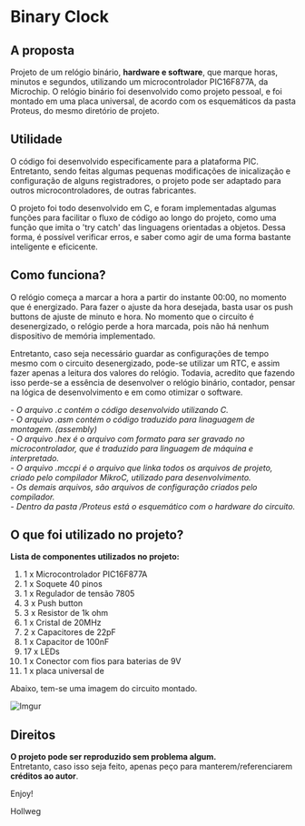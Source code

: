 # Binary Clock

## A proposta

Projeto de um relógio binário, **hardware e software**, que marque horas, minutos e segundos, utilizando um microcontrolador PIC16F877A, da Microchip. O relógio binário foi desenvolvido como projeto pessoal, e foi montado em uma placa universal, de acordo com os esquemáticos da pasta Proteus, do mesmo diretório de projeto.

## Utilidade

O código foi desenvolvido especificamente para a plataforma PIC. Entretanto, sendo feitas algumas pequenas modificações de inicalização e configuração de alguns registradores, o projeto pode ser adaptado para outros microcontroladores, de outras fabricantes. 

O projeto foi todo desenvolvido em C, e foram implementadas algumas funções para facilitar o fluxo de código ao longo do projeto, como uma função que imita o 'try catch' das linguagens orientadas a objetos. Dessa forma, é possível verificar erros, e saber como agir de uma forma bastante inteligente e eficicente.

## Como funciona?

O relógio começa a marcar a hora a partir do instante 00:00, no momento que é energizado. Para fazer o ajuste da hora desejada, basta usar os push buttons de ajuste de minuto e hora. No momento que o circuito é desenergizado, o relógio perde a hora marcada, pois não há nenhum dispositivo de memória implementado. 

Entretanto, caso seja necessário guardar as configurações de tempo mesmo com o circuito desenergizado, pode-se utilizar um RTC, e assim fazer apenas a leitura dos valores do relógio. Todavia, acredito que fazendo isso perde-se a essência de desenvolver o relógio binário, contador, pensar na lógica de desenvolvimento e em como otimizar o software.

*- O arquivo .c contém o código desenvolvido utilizando C.* </br>
*- O arquivo .asm contém o código traduzido para linaguagem de montagem. (assembly)* </br>
*- O arquivo .hex é o arquivo com formato para ser gravado no microcontrolador, que é traduzido para linguagem de máquina e interpretado.* </br>
*- O arquivo .mccpi é o arquivo que linka todos os arquivos de projeto, criado pelo compilador MikroC, utilizado para desenvolvimento.* </br>
*- Os demais arquivos, são arquivos de configuração criados pelo compilador.* </br>
*- Dentro da pasta /Proteus está o esquemático com o hardware do circuito.*

## O que foi utilizado no projeto?

**Lista de componentes utilizados no projeto:**

1. 1 x Microcontrolador PIC16F877A <br>
2. 1 x Soquete 40 pinos </br>
3. 1 x Regulador de tensão 7805 </br>
4. 3 x Push button </br>
5. 3 x Resistor de 1k ohm </br>
6. 1 x Cristal de 20MHz  </br>
7. 2 x Capacitores de 22pF </br>
8. 1 x Capacitor de 100nF </br>
9. 17 x LEDs </br>
10. 1 x Conector com fios para baterias de 9V
11. 1 x placa universal de

Abaixo, tem-se uma imagem do circuito montado.

![Imgur](http://i.imgur.com/iAL2RE6.jpg)

## Direitos

**O projeto pode ser reproduzido sem problema algum.** </br>
Entretanto, caso isso seja feito, apenas peço para manterem/referenciarem **créditos ao autor**.

Enjoy!

Hollweg

